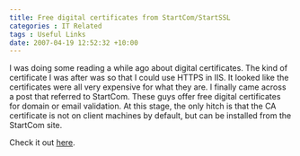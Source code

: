 ```yaml
---
title: Free digital certificates from StartCom/StartSSL
categories : IT Related
tags : Useful Links
date: 2007-04-19 12:52:32 +10:00
---
```


I was doing some reading a while ago about digital certificates. The kind of certificate I was after was so that I could use HTTPS in IIS. It looked like the certificates were all very expensive for what they are. I finally came across a post that referred to StartCom. These guys offer free digital certificates for domain or email validation. At this stage, the only hitch is that the CA certificate is not on client machines by default, but can be installed from the StartCom site.

Check it out [here][0].

[0]: http://cert.startcom.org/
